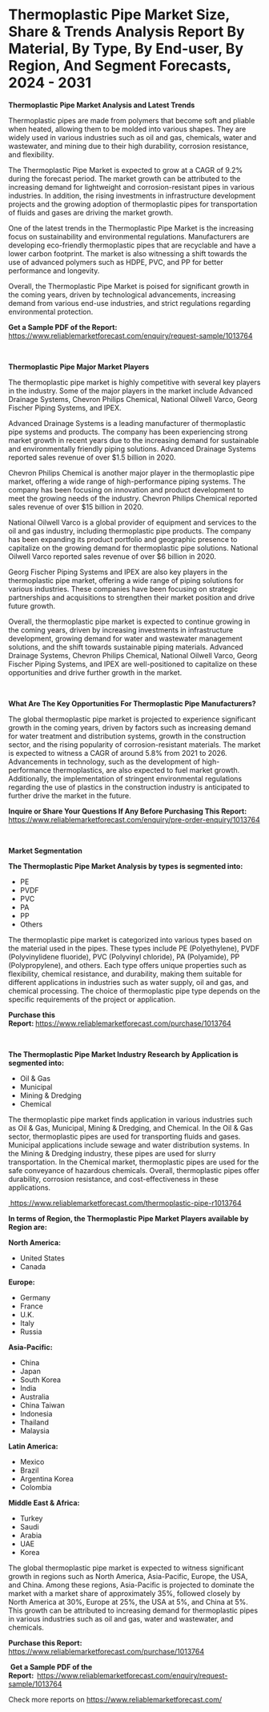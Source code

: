 <p><h1>Thermoplastic Pipe Market Size, Share & Trends Analysis Report By Material, By Type, By End-user, By Region, And Segment Forecasts, 2024 - 2031</h1></p><p><strong>Thermoplastic Pipe Market Analysis and Latest Trends</strong></p>
<p><p>Thermoplastic pipes are made from polymers that become soft and pliable when heated, allowing them to be molded into various shapes. They are widely used in various industries such as oil and gas, chemicals, water and wastewater, and mining due to their high durability, corrosion resistance, and flexibility.</p><p>The Thermoplastic Pipe Market is expected to grow at a CAGR of 9.2% during the forecast period. The market growth can be attributed to the increasing demand for lightweight and corrosion-resistant pipes in various industries. In addition, the rising investments in infrastructure development projects and the growing adoption of thermoplastic pipes for transportation of fluids and gases are driving the market growth.</p><p>One of the latest trends in the Thermoplastic Pipe Market is the increasing focus on sustainability and environmental regulations. Manufacturers are developing eco-friendly thermoplastic pipes that are recyclable and have a lower carbon footprint. The market is also witnessing a shift towards the use of advanced polymers such as HDPE, PVC, and PP for better performance and longevity.</p><p>Overall, the Thermoplastic Pipe Market is poised for significant growth in the coming years, driven by technological advancements, increasing demand from various end-use industries, and strict regulations regarding environmental protection.</p></p>
<p><strong>Get a Sample PDF of the Report:&nbsp;</strong> <a href="https://www.reliablemarketforecast.com/enquiry/request-sample/1013764">https://www.reliablemarketforecast.com/enquiry/request-sample/1013764</a></p>
<p>&nbsp;</p>
<p><strong>Thermoplastic Pipe Major Market Players</strong></p>
<p><p>The thermoplastic pipe market is highly competitive with several key players in the industry. Some of the major players in the market include Advanced Drainage Systems, Chevron Philips Chemical, National Oilwell Varco, Georg Fischer Piping Systems, and IPEX.</p><p>Advanced Drainage Systems is a leading manufacturer of thermoplastic pipe systems and products. The company has been experiencing strong market growth in recent years due to the increasing demand for sustainable and environmentally friendly piping solutions. Advanced Drainage Systems reported sales revenue of over $1.5 billion in 2020.</p><p>Chevron Philips Chemical is another major player in the thermoplastic pipe market, offering a wide range of high-performance piping systems. The company has been focusing on innovation and product development to meet the growing needs of the industry. Chevron Philips Chemical reported sales revenue of over $15 billion in 2020.</p><p>National Oilwell Varco is a global provider of equipment and services to the oil and gas industry, including thermoplastic pipe products. The company has been expanding its product portfolio and geographic presence to capitalize on the growing demand for thermoplastic pipe solutions. National Oilwell Varco reported sales revenue of over $6 billion in 2020.</p><p>Georg Fischer Piping Systems and IPEX are also key players in the thermoplastic pipe market, offering a wide range of piping solutions for various industries. These companies have been focusing on strategic partnerships and acquisitions to strengthen their market position and drive future growth.</p><p>Overall, the thermoplastic pipe market is expected to continue growing in the coming years, driven by increasing investments in infrastructure development, growing demand for water and wastewater management solutions, and the shift towards sustainable piping materials. Advanced Drainage Systems, Chevron Philips Chemical, National Oilwell Varco, Georg Fischer Piping Systems, and IPEX are well-positioned to capitalize on these opportunities and drive further growth in the market.</p></p>
<p>&nbsp;</p>
<p><strong>What Are The Key Opportunities For Thermoplastic Pipe Manufacturers?</strong></p>
<p><p>The global thermoplastic pipe market is projected to experience significant growth in the coming years, driven by factors such as increasing demand for water treatment and distribution systems, growth in the construction sector, and the rising popularity of corrosion-resistant materials. The market is expected to witness a CAGR of around 5.8% from 2021 to 2026. Advancements in technology, such as the development of high-performance thermoplastics, are also expected to fuel market growth. Additionally, the implementation of stringent environmental regulations regarding the use of plastics in the construction industry is anticipated to further drive the market in the future.</p></p>
<p><strong>Inquire or Share Your Questions If Any Before Purchasing This Report:</strong> <a href="https://www.reliablemarketforecast.com/enquiry/pre-order-enquiry/1013764">https://www.reliablemarketforecast.com/enquiry/pre-order-enquiry/1013764</a></p>
<p>&nbsp;</p>
<p><strong>Market Segmentation</strong></p>
<p><strong>The Thermoplastic Pipe Market Analysis by types is segmented into:</strong></p>
<p><ul><li>PE</li><li>PVDF</li><li>PVC</li><li>PA</li><li>PP</li><li>Others</li></ul></p>
<p><p>The thermoplastic pipe market is categorized into various types based on the material used in the pipes. These types include PE (Polyethylene), PVDF (Polyvinylidene fluoride), PVC (Polyvinyl chloride), PA (Polyamide), PP (Polypropylene), and others. Each type offers unique properties such as flexibility, chemical resistance, and durability, making them suitable for different applications in industries such as water supply, oil and gas, and chemical processing. The choice of thermoplastic pipe type depends on the specific requirements of the project or application.</p></p>
<p><strong>Purchase this Report:&nbsp;</strong><a href="https://www.reliablemarketforecast.com/purchase/1013764">https://www.reliablemarketforecast.com/purchase/1013764</a></p>
<p>&nbsp;</p>
<p><strong>The Thermoplastic Pipe Market Industry Research by Application is segmented into:</strong></p>
<p><ul><li>Oil & Gas</li><li>Municipal</li><li>Mining & Dredging</li><li>Chemical</li></ul></p>
<p><p>The thermoplastic pipe market finds application in various industries such as Oil & Gas, Municipal, Mining & Dredging, and Chemical. In the Oil & Gas sector, thermoplastic pipes are used for transporting fluids and gases. Municipal applications include sewage and water distribution systems. In the Mining & Dredging industry, these pipes are used for slurry transportation. In the Chemical market, thermoplastic pipes are used for the safe conveyance of hazardous chemicals. Overall, thermoplastic pipes offer durability, corrosion resistance, and cost-effectiveness in these applications.</p></p>
<p><a href="https://www.reliablemarketforecast.com/thermoplastic-pipe-r1013764">&nbsp;https://www.reliablemarketforecast.com/thermoplastic-pipe-r1013764</a></p>
<p><strong>In terms of Region, the Thermoplastic Pipe Market Players available by Region are:</strong></p>
<p>
    <p> <strong> North America: </strong>
        <ul>
            <li>United States</li>
            <li>Canada</li>
        </ul>
        </p> 
    <p> <strong> Europe: </strong>
        <ul>
            <li>Germany</li>
            <li>France</li>
            <li>U.K.</li>
            <li>Italy</li>
            <li>Russia</li>
        </ul>
        </p> 
    <p> <strong> Asia-Pacific: </strong>
        <ul>
            <li>China</li>
            <li>Japan</li>
            <li>South Korea</li>
            <li>India</li>
            <li>Australia</li>
            <li>China Taiwan</li>
            <li>Indonesia</li>
            <li>Thailand</li>
            <li>Malaysia</li>
        </ul>
        </p> 
    <p> <strong> Latin America: </strong>
        <ul>
            <li>Mexico</li>
            <li>Brazil</li>
            <li>Argentina Korea</li>
            <li>Colombia</li>
        </ul>
        </p> 
    <p> <strong> Middle East & Africa: </strong>
        <ul>
            <li>Turkey</li>
            <li>Saudi</li>
            <li>Arabia</li>
            <li>UAE</li>
            <li>Korea</li>
        </ul>
    </p>
    </p>
<p><p>The global thermoplastic pipe market is expected to witness significant growth in regions such as North America, Asia-Pacific, Europe, the USA, and China. Among these regions, Asia-Pacific is projected to dominate the market with a market share of approximately 35%, followed closely by North America at 30%, Europe at 25%, the USA at 5%, and China at 5%. This growth can be attributed to increasing demand for thermoplastic pipes in various industries such as oil and gas, water and wastewater, and chemicals.</p></p>
<p><strong>Purchase this Report: </strong><a href="https://www.reliablemarketforecast.com/purchase/1013764">https://www.reliablemarketforecast.com/purchase/1013764</a></p>
<p>&nbsp;<strong>Get a Sample PDF of the Report:&nbsp;&nbsp;</strong><a href="https://www.reliablemarketforecast.com/enquiry/request-sample/1013764">https://www.reliablemarketforecast.com/enquiry/request-sample/1013764</a></p>
<p><strong></strong></p>
<p>Check more reports on <a href="https://www.reliablemarketforecast.com/">https://www.reliablemarketforecast.com/</a></p>